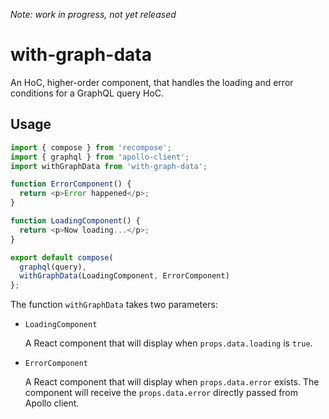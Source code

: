 _Note: work in progress, not yet released_

# with-graph-data

An HoC, higher-order component, that handles the loading and error conditions for a GraphQL query HoC.

## Usage

```js
import { compose } from 'recompose';
import { graphql } from 'apollo-client';
import withGraphData from 'with-graph-data';

function ErrorComponent() {
  return <p>Error happened</p>;
}

function LoadingComponent() {
  return <p>Now loading...</p>;
}

export default compose(
  graphql(query),
  withGraphData(LoadingComponent, ErrorComponent)
};
```

The function `withGraphData` takes two parameters:

- `LoadingComponent`

  A React component that will display when `props.data.loading` is `true`.

- `ErrorComponent`

  A React component that will display when `props.data.error` exists. The component will receive the `props.data.error` directly passed from Apollo client.
